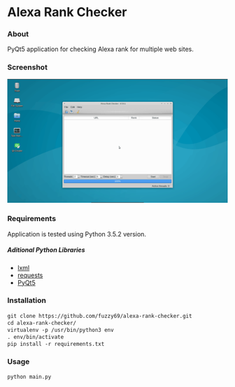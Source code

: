# Alexa Rank Checker

### About

PyQt5 application for checking Alexa rank for multiple web sites.

### Screenshot

![Screenshot](_/screenshot.gif)

### Requirements

Application is tested using Python 3.5.2 version.

##### Aditional Python Libraries

- [lxml](https://github.com/lxml/lxml/)
- [requests](https://github.com/kennethreitz/requests)
- [PyQt5](https://github.com/baoboa/pyqt5)

### Installation

```
git clone https://github.com/fuzzy69/alexa-rank-checker.git
cd alexa-rank-checker/
virtualenv -p /usr/bin/python3 env
. env/bin/activate
pip install -r requirements.txt
```

### Usage

```
python main.py
```